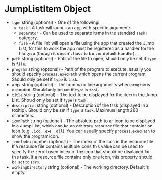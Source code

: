# JumpListItem Object

* `type` string (optional) - One of the following:
  * `task` - A task will launch an app with specific arguments.
  * `separator` - Can be used to separate items in the standard `Tasks`
    category.
  * `file` - A file link will open a file using the app that created the
    Jump List, for this to work the app must be registered as a handler for
    the file type (though it doesn't have to be the default handler).
* `path` string (optional) - Path of the file to open, should only be set if `type` is
  `file`.
* `program` string (optional) - Path of the program to execute, usually you should
  specify `process.execPath` which opens the current program. Should only be
  set if `type` is `task`.
* `args` string (optional) - The command line arguments when `program` is executed. Should
  only be set if `type` is `task`.
* `title` string (optional) - The text to be displayed for the item in the Jump List.
  Should only be set if `type` is `task`.
* `description` string (optional) - Description of the task (displayed in a tooltip).
  Should only be set if `type` is `task`. Maximum length 260 characters.
* `iconPath` string (optional) - The absolute path to an icon to be displayed in a
  Jump List, which can be an arbitrary resource file that contains an icon
  (e.g. `.ico`, `.exe`, `.dll`). You can usually specify `process.execPath` to
  show the program icon.
* `iconIndex` number (optional) - The index of the icon in the resource file. If a
  resource file contains multiple icons this value can be used to specify the
  zero-based index of the icon that should be displayed for this task. If a
  resource file contains only one icon, this property should be set to zero.
* `workingDirectory` string (optional) - The working directory. Default is empty.
